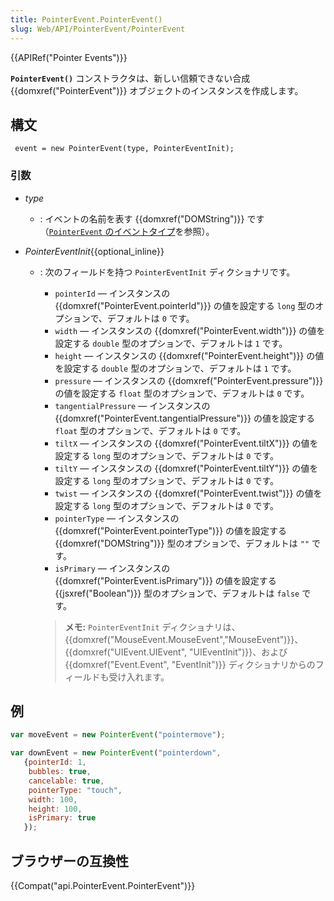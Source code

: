 ```yaml
---
title: PointerEvent.PointerEvent()
slug: Web/API/PointerEvent/PointerEvent
---
```

{{APIRef("Pointer Events")}}

**`PointerEvent()`** コンストラクタは、新しい信頼できない合成 {{domxref("PointerEvent")}} オブジェクトのインスタンスを作成します。

## 構文

```
 event = new PointerEvent(type, PointerEventInit);
```

### 引数

- _type_
  - : イベントの名前を表す {{domxref("DOMString")}} です（[`PointerEvent` のイベントタイプ](/Web/API/PointerEvent#Pointer_event_types)を参照）。
- _PointerEventInit_{{optional_inline}}

  - : 次のフィールドを持つ `PointerEventInit` ディクショナリです。

    - `pointerId` — インスタンスの {{domxref("PointerEvent.pointerId")}} の値を設定する `long` 型のオプションで、デフォルトは `0` です。
    - `width` — インスタンスの {{domxref("PointerEvent.width")}} の値を設定する `double` 型のオプションで、デフォルトは `1` です。
    - `height` — インスタンスの {{domxref("PointerEvent.height")}} の値を設定する `double` 型のオプションで、デフォルトは `1` です。
    - `pressure` — インスタンスの {{domxref("PointerEvent.pressure")}} の値を設定する `float` 型のオプションで、デフォルトは `0` です。
    - `tangentialPressure` — インスタンスの {{domxref("PointerEvent.tangentialPressure")}} の値を設定する `float` 型のオプションで、デフォルトは `0` です。
    - `tiltX` — インスタンスの {{domxref("PointerEvent.tiltX")}} の値を設定する `long` 型のオプションで、デフォルトは `0` です。
    - `tiltY` — インスタンスの {{domxref("PointerEvent.tiltY")}} の値を設定する `long` 型のオプションで、デフォルトは `0` です。
    - `twist` — インスタンスの {{domxref("PointerEvent.twist")}} の値を設定する `long` 型のオプションで、デフォルトは `0` です。
    - `pointerType` — インスタンスの {{domxref("PointerEvent.pointerType")}} の値を設定する {{domxref("DOMString")}} 型のオプションで、デフォルトは `""` です。
    - `isPrimary` — インスタンスの {{domxref("PointerEvent.isPrimary")}} の値を設定する {{jsxref("Boolean")}} 型のオプションで、デフォルトは `false` です。

    > **メモ:** `PointerEventInit` ディクショナリは、{{domxref("MouseEvent.MouseEvent","MouseEvent")}}、{{domxref("UIEvent.UIEvent", "UIEventInit")}}、および {{domxref("Event.Event", "EventInit")}} ディクショナリからのフィールドも受け入れます。

## 例

```js
var moveEvent = new PointerEvent("pointermove");

var downEvent = new PointerEvent("pointerdown",
   {pointerId: 1,
    bubbles: true,
    cancelable: true,
    pointerType: "touch",
    width: 100,
    height: 100,
    isPrimary: true
   });
```

## ブラウザーの互換性

{{Compat("api.PointerEvent.PointerEvent")}}
